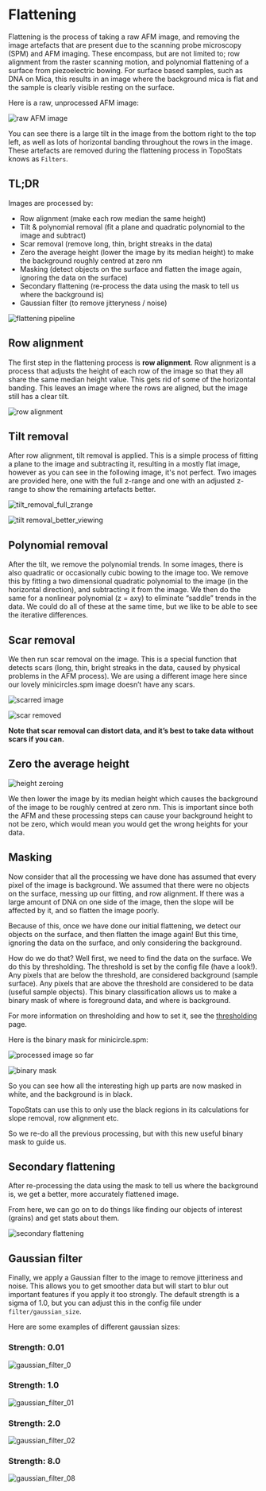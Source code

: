 # Flattening

Flattening is the process of taking a raw AFM image, and removing the image artefacts that are present due to the scanning probe microscopy (SPM) and AFM imaging. These encompass, but are not limited to; row alignment from the raster scanning motion, and polynomial flattening of a surface from piezoelectric bowing.
For surface based samples, such as DNA on Mica, this results in an image where the background mica is flat and the sample is clearly visible resting on the surface.

Here is a raw, unprocessed AFM image:

![raw AFM image](../_static/images/flattening/flattening_raw_afm_image.png)

You can see there is a large tilt in the image from the bottom right to the top left, as well as lots of horizontal banding throughout the rows in the image. These artefacts are removed
during the flattening process in TopoStats knows as `Filters`.

## TL;DR

Images are processed by:

- Row alignment (make each row median the same height)
- Tilt & polynomial removal (fit a plane and quadratic polynomial to the image and subtract)
- Scar removal (remove long, thin, bright streaks in the data)
- Zero the average height (lower the image by its median height) to make the background roughly centred at zero nm
- Masking (detect objects on the surface and flatten the image again, ignoring the data on the surface)
- Secondary flattening (re-process the data using the mask to tell us where the background is)
- Gaussian filter (to remove jitteryness / noise)

![flattening pipeline](../_static/images/flattening/flattening_pipeline.png)

## Row alignment

The first step in the flattening process is **row alignment**. Row alignment is a process that adjusts the height of
each row of the image so that they all share the same median height value. This gets rid of some of the horizontal
banding. This leaves an image where the rows are aligned, but the image still has a clear tilt.

![row alignment](../_static/images/flattening/flattening_align_rows.png)

## Tilt removal

After row alignment, tilt removal is applied. This is a simple process of fitting a plane to the image and subtracting
it, resulting in a mostly flat image, however as you can see in the following image, it's not perfect.
Two images are provided here, one with the full z-range and one with an adjusted z-range to show the remaining
artefacts better.

![tilt_removal_full_zrange](../_static/images/flattening/flattening_tilt_removal_full_zrange.png)

![tilt removal_better_viewing](../_static/images/flattening/flattening_tilt_removal.png)

## Polynomial removal

After the tilt, we remove the polynomial trends. In some images, there is also quadratic or occasionally cubic bowing to
the image too. We remove this by fitting a two dimensional quadratic polynomial to the image (in the horizontal
direction), and subtracting it from the image. We then do the same for a nonlinear polynomial (z = a*x*y) to eliminate
“saddle” trends in the data. We could do all of these at the same time, but we like to be able to see the iterative
differences.

## Scar removal

We then run scar removal on the image. This is a special function that detects scars (long, thin, bright streaks in the
data, caused by physical problems in the AFM process). We are using a different image here since our lovely
minicircles.spm image doesn’t have any scars.

![scarred image](../_static/images/flattening/flattening_scarred_image.png)

![scar removed](../_static/images/flattening/flattening_scar_removed.png)

**Note that scar removal can distort data, and it’s best to take data without scars if you can.**

## Zero the average height

![height zeroing](../_static/images/flattening/flattening_height_zeroing.png)

We then lower the image by its median height which causes the background of the image to be roughly centred at zero nm.
This is important since both the AFM and these processing steps can cause your background height to not be zero, which
would mean you would get the wrong heights for your data.

## Masking

Now consider that all the processing we have done has assumed that every pixel of the image is background. We assumed
that there were no objects on the surface, messing up our fitting, and row alignment. If there was a large amount of
DNA on one side of the image, then the slope will be affected by it, and so flatten the image poorly.

Because of this, once we have done our initial flattening, we detect our objects on the surface, and then flatten the
image again! But this time, ignoring the data on the surface, and only considering the background.

How do we do that?
Well first, we need to find the data on the surface. We do this by thresholding.
The threshold is set by the config file (have a look!). Any pixels that are below the threshold, are considered
background (sample surface). Any pixels that are above the threshold are considered to be data (useful sample objects).
This binary classification allows us to make a binary mask of where is foreground data, and where is background.

For more information on thresholding and how to set it, see the [thresholding](thresholding.md) page.

Here is the binary mask for minicircle.spm:

![processed image so far](../_static/images/flattening/flattening_tilt_removal.png)

![binary mask](../_static/images/flattening/flattening_binary_mask.png)

So you can see how all the interesting high up parts are now masked in white, and the background is in black.

TopoStats can use this to only use the black regions in its calculations for slope removal, row alignment etc.

So we re-do all the previous processing, but with this new useful binary mask to guide us.

## Secondary flattening

After re-processing the data using the mask to tell us where the background is, we get a better, more accurately
flattened image.

From here, we can go on to do things like finding our objects of interest (grains) and get stats about them.

![secondary flattening](../_static/images/flattening/flattening_final_flattened_image.png)

## Gaussian filter

Finally, we apply a Gaussian filter to the image to remove jitteriness and noise. This allows you to get smoother data
but will start to blur out important features if you apply it too strongly. The default strength is a sigma of 1.0, but
you can adjust this in the config file under `filter/gaussian_size`.

Here are some examples of different gaussian sizes:

### Strength: 0.01

![gaussian_filter_0](../_static/images/flattening/flattening_gaussian_filtered_0.png)

### Strength: 1.0

![gaussian_filter_01](../_static/images/flattening/flattening_gaussian_filtered_01.png)

### Strength: 2.0

![gaussian_filter_02](../_static/images/flattening/flattening_gaussian_filtered_02.png)

### Strength: 8.0

![gaussian_filter_08](../_static/images/flattening/flattening_gaussian_filtered_08.png)
